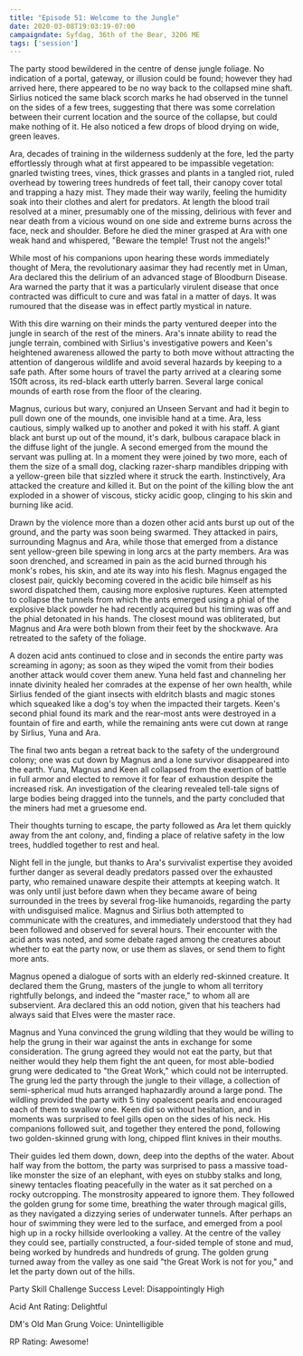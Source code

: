 ```yaml
---
title: "Episode 51: Welcome to the Jungle"
date: 2020-03-08T19:03:19-07:00
campaigndate: Syfdag, 36th of the Bear, 3206 ME
tags: ['session']
---
```


The party stood bewildered in the centre of dense jungle foliage. No indication of a portal,
gateway, or illusion could be found; however they had arrived here, there appeared to be no way
back to the collapsed mine shaft. Sirlius noticed the same black scorch marks he had observed in the
tunnel on the sides of a few trees, suggesting that there was some correlation between their current
location and the source of the collapse, but could make nothing of it. He also noticed a few drops
of blood drying on wide, green leaves.

Ara, decades of training in the wilderness suddenly at the fore, led the party effortlessly through
what at first appeared to be impassible vegetation: gnarled twisting trees, vines, thick grasses and
plants in a tangled riot, ruled overhead by towering trees hundreds of feet tall, their canopy cover
total and trapping a hazy mist. They made their way warily, feeling the humidity soak into their
clothes and alert for predators. At length the blood trail resolved at a miner, presumably one of
the missing, delirious with fever and near death from a vicious wound on one side and extreme burns
across the face, neck and shoulder. Before he died the miner grasped at Ara with one weak hand and
whispered, "Beware the temple! Trust not the angels!" 

While most of his companions upon hearing these words immediately thought of Mera, the revolutionary
aasimar they had recently met in Uman, Ara declared this the delirium of an advanced stage of
Bloodburn Disease. Ara warned the party that it was a particularly virulent disease that once
contracted was difficult to cure and was fatal in a matter of days. It was rumoured that the disease
was in effect partly mystical in nature.

With this dire warning on their minds the party ventured deeper into the jungle in search of the
rest of the miners. Ara's innate ability to read the jungle terrain, combined with Sirlius's
investigative powers and Keen's heightened awareness allowed the party to both move without
attracting the attention of dangerous wildlife and avoid several hazards by keeping to a safe path.
After some hours of travel the party arrived at a clearing some 150ft across, its red-black earth
utterly barren. Several large conical mounds of earth rose from the floor of the clearing.

Magnus, curious but wary, conjured an Unseen Servant and had it begin to pull down one of the
mounds, one invisible hand at a time. Ara, less cautious, simply walked up to another and poked it
with his staff. A giant black ant burst up out of the mound, it's dark, bulbous carapace black in
the diffuse light of the jungle. A second emerged from the mound the servant was pulling at. In a
moment they were joined by two more, each of them the size of a small dog, clacking razer-sharp
mandibles dripping with a yellow-green bile that sizzled where it struck the earth. Instinctively,
Ara attacked the creature and killed it. But on the point of the killing blow the ant exploded in a
shower of viscous, sticky acidic goop, clinging to his skin and burning like acid.

Drawn by the violence more than a dozen other acid ants burst up out of the ground, and the party
was soon being swarmed. They attacked in pairs, surrounding Magnus and Ara, while those that emerged
from a distance sent yellow-green bile spewing in long arcs at the party members. Ara was soon
drenched, and screamed in pain as the acid burned through his monk's robes, his skin, and ate its
way into his flesh. Magnus engaged the closest pair, quickly becoming covered in the acidic bile
himself as his sword dispatched them, causing more explosive ruptures. Keen attempted to collapse
the tunnels from which the ants emerged using a phial of the explosive black powder he had recently
acquired but his timing was off and the phial detonated in his hands. The closest mound was
obliterated, but Magnus and Ara were both blown from their feet by the shockwave. Ara retreated to
the safety of the foliage.

A dozen acid ants continued to close and in seconds the entire party was screaming in agony; as soon
as they wiped the vomit from their bodies another attack would cover them anew. Yuna held fast and
channeling her innate divinity healed her comrades at the expense of her own health, while Sirlius
fended of the giant insects with eldritch blasts and magic stones which squeaked like a dog's toy
when the impacted their targets. Keen's second phial found its mark and the rear-most ants were
destroyed in a fountain of fire and earth, while the remaining ants were cut down at range by
Sirlius, Yuna and Ara.

The final two ants began a retreat back to the safety of the underground colony; one was cut down by
Magnus and a lone survivor disappeared into the earth. Yuna, Magnus and Keen all collapsed from the
exertion of battle in full armor and elected to remove it for fear of exhaustion despite the
increased risk. An investigation of the clearing revealed tell-tale signs of large bodies being
dragged into the tunnels, and the party concluded that the miners had met a gruesome end.

Their thoughts turning to escape, the party followed as Ara let them quickly away from the ant
colony, and, finding a place of relative safety in the low trees, huddled together to rest and heal.

Night fell in the jungle, but thanks to Ara's survivalist expertise they avoided further danger as
several deadly predators passed over the exhausted party, who remained unaware despite their
attempts at keeping watch. It was only until just before dawn when they became aware of being
surrounded in the trees by several frog-like humanoids, regarding the party with undisguised malice.
Magnus and Sirlius both attempted to communicate with the creatures, and immediately understood that
they had been followed and observed for several hours. Their encounter with the acid ants was noted,
and some debate raged among the creatures about whether to eat the party now, or use them as slaves,
or send them to fight more ants.

Magnus opened a dialogue of sorts with an elderly red-skinned creature. It declared them the Grung,
masters of the jungle to whom all territory rightfully belongs, and indeed the "master race," to
whom all are subservient. Ara declared this an odd notion, given that his teachers had always said
that Elves were the master race.

Magnus and Yuna convinced the grung wildling that they would be willing to help the grung in their
war against the ants in exchange for some consideration. The grung agreed they would not eat the
party, but that neither would they help them fight the ant queen, for most able-bodied grung were
dedicated to "the Great Work," which could not be interrupted. The grung led the party through the
jungle to their village, a collection of semi-spherical mud huts arranged haphazardly around a large
pond. The wildling provided the party with 5 tiny opalescent pearls and encouraged each of them to
swallow one. Keen did so without hesitation, and in moments was surprised to feel gills open on the
sides of his neck. His companions followed suit, and together they entered the pond, following two
golden-skinned grung with long, chipped flint knives in their mouths.

Their guides led them down, down, deep into the depths of the water. About half way from the bottom,
the party was surprised to pass a massive toad-like monster the size of an elephant, with eyes on
stubby stalks and long, sinewy tentacles floating peacefully in the water as it sat perched on a
rocky outcropping. The monstrosity appeared to ignore them. They followed the golden grung for some
time, breathing the water through magical gills, as they navigated a dizzying series of underwater
tunnels. After perhaps an hour of swimming they were led to the surface, and emerged from a pool
high up in a rocky hillside overlooking a valley. At the centre of the valley they could see,
partially constructed, a four-sided temple of stone and mud, being worked by hundreds and hundreds
of grung. The golden grung turned away from the valley as one said "the Great Work is not for you,"
and let the party down out of the hills.

Party Skill Challenge Success Level: Disappointingly High

Acid Ant Rating: Delightful

DM's Old Man Grung Voice: Unintelligible

RP Rating: Awesome!

